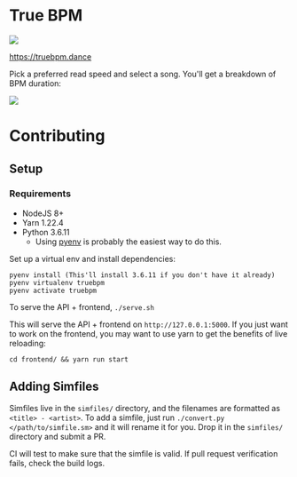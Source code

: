 # True BPM

[![](https://travis-ci.com/zachwalton/truebpm.svg?branch=master)](https://travis-ci.com/zachwalton/truebpm/builds)

https://truebpm.dance

Pick a preferred read speed and select a song. You'll get a breakdown of BPM duration:

![](/images/demo.png)

# Contributing

## Setup

### Requirements

- NodeJS 8+
- Yarn 1.22.4
- Python 3.6.11
  - Using [pyenv](https://github.com/pyenv/pyenv) is probably the easiest way to do this.

Set up a virtual env and install dependencies:

```
pyenv install (This'll install 3.6.11 if you don't have it already)
pyenv virtualenv truebpm
pyenv activate truebpm
```

To serve the API + frontend, `./serve.sh`

This will serve the API + frontend on `http://127.0.0.1:5000`. If you just want to work on the frontend, you may want to use yarn to get the benefits of live reloading:

```
cd frontend/ && yarn run start
```

## Adding Simfiles

Simfiles live in the `simfiles/` directory, and the filenames are formatted as `<title> - <artist>`. To add a simfile, just run `./convert.py </path/to/simfile.sm>` and it will rename it for you. Drop it in the `simfiles/` directory and submit a PR.

CI will test to make sure that the simfile is valid. If pull request verification fails, check the build logs.
